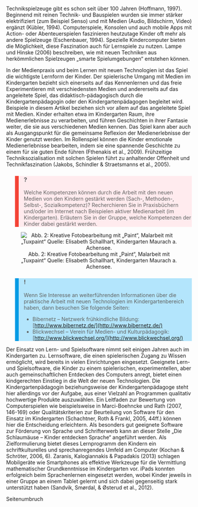 <!-- filename: 05_Spiel_als_wichtigste_Lernform.md -->
<!-- title: Spiel als wichtigste Lernform -->

Technikspielzeuge gibt es schon seit über 100 Jahren (Hoffmann, 1997). Beginnend mit reinen Technik- und Bauspielen wurden sie immer stärker elektrifiziert (zum Beispiel Senso) und mit Medien (Audio, Bildschirm, Video) ergänzt (Kübler, 1994). Computerspiele, Konsolen und auch mobile Apps mit Action- oder Abenteuerspielen faszinieren heutzutage Kinder oft mehr als andere Spielzeuge (Eschenbauer, 1994). Spezielle Kindercomputer bieten die Möglichkeit, diese Faszination auch für Lernspiele zu nutzen. Lampe und Hinske (2006) beschreiben, wie mit neuen Techniken aus herkömmlichen Spielzeugen „smarte Spielumgebungen“ entstehen können.

In der Medienpraxis und beim Lernen mit neuen Technologien ist das Spiel die wichtigste Lernform der Kinder. Der spielerische Umgang mit Medien im Kindergarten bezieht sich einerseits auf das Kennenlernen und das freie Experimentieren mit verschiedensten Medien und andererseits auf das angeleitete Spiel, das didaktisch-pädagogisch durch die Kindergartenpädagogin oder den Kindergartenpädagogen begleitet wird. Beispiele in diesem Artikel beziehen sich vor allem auf das angeleitete Spiel mit Medien. Kinder erhalten etwa im Kindergarten Raum, ihre Medienerlebnisse zu verarbeiten, und führen Geschichten in ihrer Fantasie weiter, die sie aus verschiedenen Medien kennen. Das Spiel kann aber auch als Ausgangspunkt für die gemeinsame Reflexion der Medienerlebnisse der Kinder genutzt werden. Im Rollenspiel können die Kinder emotionale Medienerlebnisse bearbeiten, indem sie eine spannende Geschichte zu einem für sie guten Ende führen (Fthenakis et al., 2009). Frühzeitige Techniksozialisation mit solchen Spielen führt zu anhaltender Offenheit und Technikfaszination (Jakobs, Schindler & Straetsmanns et al., 2005).

<blockquote style="background: #FFEBEE; border-left: 10px solid #F44336">

### ?

Welche Kompetenzen können durch die Arbeit mit den neuen Medien von den Kindern gestärkt werden (Sach-, Methoden-, Selbst-, Sozialkompetenz)? Recherchieren Sie in Praxisbüchern und/oder im Internet nach Beispielen aktiver Medienarbeit (im Kindergarten). Erläutern Sie in der Gruppe, welche Kompetenzen der Kinder dabei gestärkt werden.

</blockquote>

<center><figure>
  <img src="https://raw.githubusercontent.com/ed-tech-at/L3T/refs/heads/main/46_Spielend_Lernen_im_Kindergarten/img/02_Kreative_Fotobearbeitung_mit_Paint_Malarbeit_mit_Tuxpaint_Quelle_Elisabeth_Schal.jpg" alt="Abb. 2: Kreative Fotobearbeitung mit „Paint“, Malarbeit mit „Tuxpaint“ Quelle: Elisabeth Schallhart, Kindergarten Maurach a. Achensee.">
  <figcaption>Abb. 2: Kreative Fotobearbeitung mit „Paint“, Malarbeit mit „Tuxpaint“ Quelle: Elisabeth Schallhart, Kindergarten Maurach a. Achensee.</figcaption>
</figure></center>


<blockquote style="background: #B3E5FC; border-left: 10px solid #039BE5">

### !

Wenn Sie Interesse an weiterführenden Informationen über die praktische Arbeit mit neuen Technologien im Kindergartenbereich haben, dann besuchen Sie folgende Seiten:

- Bibernetz – Netzwerk frühkindliche Bildung: [http://www.bibernetz.de/](http://www.bibernetz.de/)
- Blickwechsel – Verein für Medien- und Kulturpädagogik: [http://www.blickwechsel.org/](http://www.blickwechsel.org/)

</blockquote>

Der Einsatz von Lern- und Spielsoftware nimmt seit einigen Jahren auch im Kindergarten zu. Lernsoftware, die einen spielerischen Zugang zu Wissen ermöglicht, wird bereits in vielen Einrichtungen eingesetzt. Geeignete Lern- und Spielsoftware, die Kinder zu einem spielerischen, experimentellen, aber auch gemeinschaftlichen Entdecken des Computers anregt, bietet einen kindgerechten Einstieg in die Welt der neuen Technologien. Die Kindergartenpädagogin beziehungsweise der Kindergartenpädagoge steht hier allerdings vor der Aufgabe, aus einer Vielzahl an Programmen qualitativ hochwertige Produkte auszuwählen. Ein Leitfaden zur Bewertung von Computerspielen wie beispielsweise in Marci-Boehncke und Rath (2007, 146-169) oder Qualitätskriterien zur Beurteilung von Software für den Einsatz im Kindergarten (Schachtner, Roth & Frankl, 2005, 44ff.) können hier die Entscheidung erleichtern. Als besonders gut geeignete Software zur Förderung von Sprache und Schrifterwerb kann an dieser Stelle „Die Schlaumäuse – Kinder entdecken Sprache“ angeführt werden. Als Zielformulierung bietet dieses Lernprogramm den Kindern ein schriftkulturelles und sprechanregendes Umfeld am Computer (Kochan & Schröter, 2006, 6). Zaranis, Kalogiannakis & Papadakis (2013) schlagen Mobilgeräte wie Smartphones als effektive Werkzeuge für die Vermittlung mathematischer Grundkenntnisse im Kindergarten vor. iPads konnten erfolgreich beim Sprachenlernen eingesetzt werden, wobei Kinder jeweils in einer Gruppe an einem Tablet gelernt und sich dabei gegenseitig stark unterstützt haben (Sandvik, Smørdal, & Østerud et al., 2012).

Seitenumbruch
